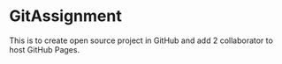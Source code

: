 # GitAssignment

This is to create open source project in GitHub and add 2 collaborator to host GitHub Pages.


